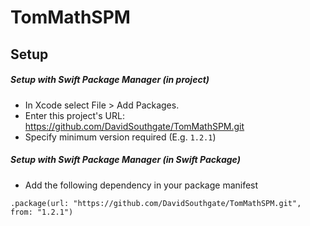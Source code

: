 # TomMathSPM
## Setup
##### Setup with Swift Package Manager (in project)
* In Xcode select File > Add Packages.
* Enter this project's URL: https://github.com/DavidSouthgate/TomMathSPM.git
* Specify minimum version required (E.g. `1.2.1`)

##### Setup with Swift Package Manager (in Swift Package)
* Add the following dependency in your package manifest

```
.package(url: "https://github.com/DavidSouthgate/TomMathSPM.git", from: "1.2.1")
```
